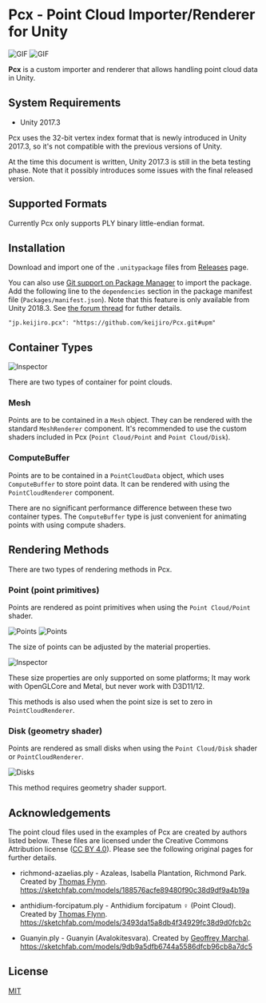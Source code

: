 Pcx - Point Cloud Importer/Renderer for Unity
=============================================

![GIF](https://i.imgur.com/zc6P96x.gif)
![GIF](https://i.imgur.com/lpWIiXu.gif)

**Pcx** is a custom importer and renderer that allows handling point cloud data
in Unity.

System Requirements
-------------------

- Unity 2017.3

Pcx uses the 32-bit vertex index format that is newly introduced in Unity
2017.3, so it's not compatible with the previous versions of Unity.

At the time this document is written, Unity 2017.3 is still in the beta testing
phase. Note that it possibly introduces some issues with the final released
version.

Supported Formats
-----------------

Currently Pcx only supports PLY binary little-endian format.

Installation
------------

Download and import one of the `.unitypackage` files from [Releases] page.

You can also use [Git support on Package Manager] to import the package. Add
the following line to the `dependencies` section in the package manifest file
(`Packages/manifest.json`). Note that this feature is only available from
Unity 2018.3. See [the forum thread][Git support on Package Manager] for
futher details.

```
"jp.keijiro.pcx": "https://github.com/keijiro/Pcx.git#upm"
```

[Releases]: https://github.com/keijiro/Pcx/releases
[Git support on Package Manager]:
    https://forum.unity.com/threads/git-support-on-package-manager.573673/

Container Types
---------------

![Inspector](https://i.imgur.com/Da0p6uV.png)

There are two types of container for point clouds.

### Mesh

Points are to be contained in a `Mesh` object. They can be rendered with the
standard `MeshRenderer` component. It's recommended to use the custom shaders
included in Pcx (`Point Cloud/Point` and `Point Cloud/Disk`).

### ComputeBuffer

Points are to be contained in a `PointCloudData` object, which uses
`ComputeBuffer` to store point data. It can be rendered with using the
`PointCloudRenderer` component.

There are no significant performance difference between these two container
types. The `ComputeBuffer` type is just convenient for animating points with
using compute shaders.

Rendering Methods
-----------------

There are two types of rendering methods in Pcx.

### Point (point primitives)

Points are rendered as point primitives when using the `Point Cloud/Point`
shader.

![Points](https://i.imgur.com/aY4QMtb.png)
![Points](https://i.imgur.com/jJAhLI2.png)

The size of points can be adjusted by the material properties.

![Inspector](https://i.imgur.com/gEMmxTH.png)

These size properties are only supported on some platforms; It may work with
OpenGLCore and Metal, but never work with D3D11/12.

This methods is also used when the point size is set to zero in
`PointCloudRenderer`.

### Disk (geometry shader)

Points are rendered as small disks when using the `Point Cloud/Disk` shader or
`PointCloudRenderer`.

![Disks](https://i.imgur.com/fcq5E3m.png)

This method requires geometry shader support.

Acknowledgements
----------------

The point cloud files used in the examples of Pcx are created by authors listed
below. These files are licensed under the Creative Commons Attribution license
([CC BY 4.0]). Please see the following original pages for further details.

- richmond-azaelias.ply - Azaleas, Isabella Plantation, Richmond Park.
  Created by [Thomas Flynn].
  https://sketchfab.com/models/188576acfe89480f90c38d9df9a4b19a

- anthidium-forcipatum.ply - Anthidium forcipatum ♀ (Point Cloud).
  Created by [Thomas Flynn].
  https://sketchfab.com/models/3493da15a8db4f34929fc38d9d0fcb2c

- Guanyin.ply - Guanyin (Avalokitesvara). Created by [Geoffrey Marchal].
  https://sketchfab.com/models/9db9a5dfb6744a5586dfcb96cb8a7dc5

[Thomas Flynn]: https://sketchfab.com/nebulousflynn
[Geoffrey Marchal]: https://sketchfab.com/geoffreymarchal
[CC BY 4.0]: https://creativecommons.org/licenses/by/4.0/

License
-------

[MIT](LICENSE.txt)
